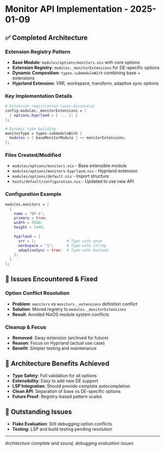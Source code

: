 # Monitor API Implementation - 2025-01-09

## ✅ Completed Architecture

### Extension Registry Pattern
- **Base Module**: `modules/options/monitors.nix` with core options
- **Extension Registry**: `modules._monitorExtensions` for DE-specific options  
- **Dynamic Composition**: `types.submoduleWith` combining base + extensions
- **Hyprland Extension**: VRR, workspace, transform, adaptive sync options

### Key Implementation Details
```nix
# Extension registration (auto-discovery)
config.modules._monitorExtensions = [
  { options.hyprland = { ... }; }
];

# Dynamic type building
monitorType = types.submoduleWith {
  modules = [ baseMonitorModule ] ++ monitorExtensions;
};
```

### Files Created/Modified
- `modules/options/monitors.nix` - Base extensible module
- `modules/options/monitors-hyprland.nix` - Hyprland extension
- `modules/options/default.nix` - Import structure
- `hosts/default/configuration.nix` - Updated to use new API

### Configuration Example
```nix
modules.monitors = [
  {
    name = "DP-1";
    primary = true;
    width = 2560;
    height = 1440;
    
    hyprland = {
      vrr = 1;              # Type-safe enum
      workspace = "1";      # Type-safe string
      adaptiveSync = true;  # Type-safe boolean
    };
  }
];
```

## 🐛 Issues Encountered & Fixed

### Option Conflict Resolution
- **Problem**: `monitors` vs `monitors._extensions` definition conflict
- **Solution**: Moved registry to `modules._monitorExtensions` 
- **Result**: Avoided NixOS module system conflicts

### Cleanup & Focus
- **Removed**: Sway extension (archived for future)
- **Reason**: Focus on Hyprland (actual use case)
- **Benefit**: Simpler testing and maintenance

## 🎯 Architecture Benefits Achieved
- **Type Safety**: Full validation for all options
- **Extensibility**: Easy to add new DE support
- **LSP Integration**: Should provide complete autocompletion
- **Clean API**: Separation of base vs DE-specific options
- **Future Proof**: Registry-based pattern scales

## 📝 Outstanding Issues
- **Flake Evaluation**: Still debugging option conflicts
- **Testing**: LSP and build testing pending resolution

---
*Architecture complete and sound, debugging evaluation issues*
